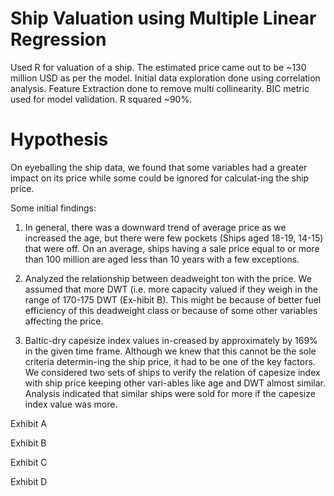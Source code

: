# Ship Valuation using Multiple Linear Regression
Used R for valuation of a ship. The estimated price came out to be ~130 million USD as per the model.
Initial data exploration done using correlation analysis. Feature Extraction done to remove multi collinearity. BIC metric used for model validation. R squared ~90%.

# Hypothesis
 
On eyeballing the ship data, we found that some variables had a greater impact on its price while some could be ignored for calculat-ing the ship price.
 
Some initial findings:
1. In general, there was a downward trend of average price as we increased the age, but there were few pockets (Ships aged 18-19, 14-15) that were off. On an average, ships having a sale price equal to or more than 100 million are aged less than 10 years with a few exceptions. 
2. Analyzed the relationship between deadweight ton with the price. We assumed that more DWT (i.e. more capacity valued if they weigh in the range of 170-175 DWT (Ex-hibit B). This might be because of better fuel efficiency of this deadweight class or because of some other variables affecting the price. 

3. Baltic-dry capesize index values in-creased by approximately by 169% in the given time frame. Although we knew that this cannot be the sole criteria determin-ing the ship price, it had to be one of the key factors. We considered two sets of ships to verify the relation of capesize index with ship price keeping other vari-ables like age and DWT almost similar.  Analysis indicated that similar ships were sold for more if the capesize index value was more.

 
Exhibit A

 
Exhibit  B 


 
 Exhibit C
  
Exhibit D
